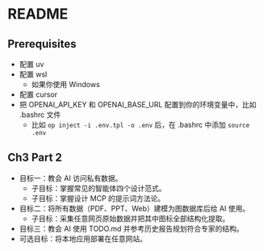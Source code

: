 # README

## Prerequisites

- 配置 uv
- 配置 wsl
  - 如果你使用 Windows
- 配置 cursor
- 把 OPENAI_API_KEY 和 OPENAI_BASE_URL 配置到你的环境变量中，比如 .bashrc 文件
  - 比如 `op inject -i .env.tpl -o .env` 后，在 .bashrc 中添加 `source .env`

## Ch3 Part 2

- 目标一：教会 AI 访问私有数据。
  - 子目标：掌握常见的智能体四个设计范式。
  - 子目标：掌握设计 MCP 的提示词方法论。
- 目标二：将所有数据（PDF、PPT、Web）建模为图数据库后给 AI 使用。
  - 子目标：采集任意网页原始数据并把其中图标全部结构化提取。
- 目标三：教会 AI 使用 TODO.md 并参考历史报告规划符合专家的结构。
- 可选目标：将本地应用部署在任意网站。
